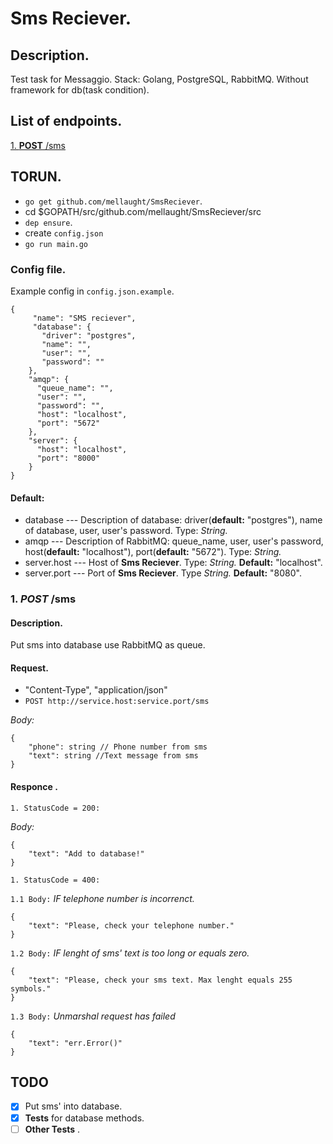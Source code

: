 

# Sms Reciever.

 
## Description.

  
Test task for Messaggio. 
Stack: Golang, PostgreSQL, RabbitMQ. Without framework for db(task condition).

## List of endpoints.

[1. **POST**  /sms](#sms)
  

## TORUN.

- `go get github.com/mellaught/SmsReciever`.
- cd $GOPATH/src/github.com/mellaught/SmsReciever/src
- `dep ensure`.
- create `config.json`
- `go run main.go`

### Config file.
Example config in `config.json.example`.
```
{
     "name": "SMS reciever",
     "database": {
       "driver": "postgres",
       "name": "",
       "user": "",
       "password": ""
    },
    "amqp": {
      "queue_name": "",
      "user": "",
      "password": "",
      "host": "localhost",
      "port": "5672"
    },
    "server": {
      "host": "localhost",
      "port": "8000"
    }
}
```

#### Default:

* database --- Description of  database: driver(**default:** "postgres"), name of database, user, user's password.  Type: *String.*
* amqp --- Description of RabbitMQ: queue_name, user, user's password, host(**default:** "localhost"), port(**default:** "5672").  Type: *String.*
* server.host --- Host of **Sms Reciever**. Type: *String.*  **Default:** "localhost".
* server.port --- Port of **Sms Reciever**. Type *String.*  **Default:** "8080".
 
<div  id='sms'/>

  

### 1. *POST* /sms

#### Description.

Put sms into database use RabbitMQ as queue.

#### Request.

- "Content-Type", "application/json"
- `POST http://service.host:service.port/sms`

*Body:*
```
{
	"phone": string // Phone number from sms
	"text": string //Text message from sms
}
```  

#### Responce .

`1. StatusCode = 200:`

*Body:*
```
{
	"text": "Add to database!"
}
```
`1. StatusCode = 400:`

`1.1 Body:` *IF telephone number is incorrenct.*
```
{
	"text": "Please, check your telephone number."
}
```
`1.2 Body:` *IF lenght of sms' text is too long or equals zero.*
```
{
	"text": "Please, check your sms text. Max lenght equals 255 symbols."
}
```
`1.3 Body:` *Unmarshal request has failed*
```
{
	"text": "err.Error()"
}
```


## TODO
-  [x] Put sms' into database.
-  [x] **Tests** for database methods.
-  [ ] **Other Tests** .
